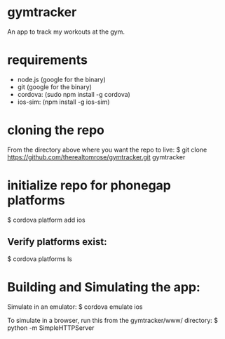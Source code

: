 gymtracker
==========

An app to track my workouts at the gym.


requirements
============

* node.js (google for the binary)
* git (google for the binary)
* cordova: (sudo npm install -g cordova)
* ios-sim: (npm install -g ios-sim)


cloning the repo
================

From the directory above where you want the repo to live:
$ git clone https://github.com/therealtomrose/gymtracker.git gymtracker


initialize repo for phonegap platforms
======================================

$ cordova platform add ios

Verify platforms exist:
-----------------------

$ cordova platforms ls


Building and Simulating the app:
================================

Simulate in an emulator:
$ cordova emulate ios

To simulate in a browser, run this from the gymtracker/www/ directory:
$ python -m SimpleHTTPServer
